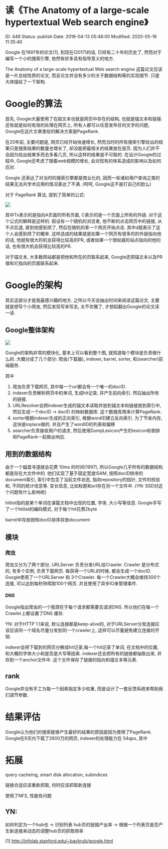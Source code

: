 # 读《The Anatomy of a large-scale hypertextual Web search engine》


ID: 449
Status: publish
Date: 2018-04-13 05:48:00
Modified: 2020-05-16 11:35:40


Google 在1997年的论文[1], 到现在(2017)的话, 已经有二十年的历史了, 然而对于编写一个小的搜索引擎, 依然有好多具有指导意义的地方.

The Anatomy of a large-scale hypertextual Web search engine 这篇论文应该是一片总结性质的论文, 而且论文并没有多少的关于数据结构等的实现细节. 只是大体描绘了一下架构.

# Google的算法

首先, Google大量使用了在超文本也就是网页中存在的结构, 也就是锚文本和链接. 还有就是如何有效的处理在网页上, 所有人都可以任意发布任何文字的问题, Google在这片文章里给的解决方案是PageRank.

在20年前, 主要问题是, 网页已经开始快速增长, 然而当时的所有搜索引擎给出的结果只是搜索结果的数量也增长了, 却没能把最相关的结果放在首页. 因为人们并不会因为给出结果多而去多看几页, 所以这样的结果是不可取的. 在设计Google的过程中, Google还考虑了随着web规模的增长, 会对现有的体系造成的影响以及如何应对.

Google 还表达了对当时的搜索引擎都是商业化的, 因而一些诸如用户查询之类的结果无法共学术应用的情况表达了不满. (呵呵, Google这不是打自己的脸么)

对于 PageRank 算法, 提到了简单的公式:

![](https://ws1.sinaimg.cn/large/006tKfTcly1fqazehy4zdj30im02mmxd.jpg)

其中Tx表示的是指向A页面的所有页面, C表示的是一个页面上所有的外链. 对于这个公式的解释是这样的. 假设有一个随机的浏览者, 他不断的点击网页中的链接, 从不点后退, 直到他感到烦了, 然后在随机的拿一个网页开始点击. 其中d就表示了这个人会感到烦了的概率. 这样造成的结果就是如果一个网页有很多的的外链指向他的话, 他就有很大的机会获得比较高的PR, 或者如果一个很权威的站点指向的他的话, 也有很大机会获得比较高的PR.

对于锚文本, 大多数网站都是把他和所在的页联系起来, Google还把锚文本以及PR值和它指向的页面联系起来.

# Google的架构

其实这部分才是我最感兴趣的地方. 之所以今天会抽出时间来阅读这篇论文, 主要就是想写个小爬虫, 然后发现写来写去, 太不优雅了, 才想起翻出Google的论文读一读.

## Google整体架构

![](https://ws2.sinaimg.cn/large/006tKfTcly1fqazes7038j30gn0iitbl.jpg)

Google的架构非常的模块化, 基本上可以看到整个图, 就知道每个模块是负责做什么的. 大概分成了几个部分: 爬虫(下载器), indexer, barrel, sorter, 和(searcher)前端服务. 

其中

1. 爬虫负责下载网页, 其中每一个url都会有一个唯一的docID.
2. indexer负责解析网页中的单词, 生成hit记录, 并产生前向索引. 然后抽出所有的链接.
3. URLResolver会把indexer生成的锚文本读取并放到锚文本和链接放到索引中, 然后生成一个docID -> docID 的映射数据库. 这个数据库用来计算PageRank.
4. sorter根据indexer生成的正向索引, 根据wordID建立反向索引. 为了节省内存, 这块是inplace做的. 并且产生了wordID的列表和偏移
5. searcher负责接收用户的请求, 然后使用DumpLexicon产生的lexicon和倒排和PageRank一起做出响应.


## 用到的数据结构

由于一个磁盘寻道就会花费 10ms 的时间(1997), 所以Google几乎所有的数据结构都是存在大文件中的. 他们实现了基于固定宽度ISAM, 按照docID排序的document索引, 索引中包含了当前文件状态, 指向repository的指针, 文件的校验和, 不同的统计信息等. 变长信息, 比如标题和url存在另一个文件中. (YN: SSD对这个问题有什么影响呢)

hitlist指的是某个单词在谋篇文档中出现的位置, 字体, 大小写等信息. Google手写了一个htilist的编码模式, 对于每个hit花费2byte

barrel中存放按照docID排序存放document


## 模块

### 爬虫

爬虫又分为了两个部分, URLServer 负责分发URL给Crawler. Crawler 是分布式的, 有多个实例, 负责下载网页. 每获得一个URL的时候, 都会生成一个docID. Google使用了一个URLServer 和 3个Crawler. 每一个Crawler大概会维持300个连接, 可以达到每秒钟爬取100个网页. 并且使用了异步IO来管理事件.

#### DNS

Google指出爬虫的一个瓶颈在于每个请求都需要去请求DNS. 所以他们在每一个Crawler上都设置了DNS 缓存.


YN: 对于HTTP 1.1来说, 默认连接都是keep-alive的, 对于URLServer分发连接应该应该同一个域名尽量分发到同一个crawler上, 这样可以尽量避免建立连接的开销.


indexer会把下载到的网页分解成hit记录,每一个hit记录了单词, 在文档中的位置, 和大概的字体大小和是否是大写等因素. indexer还会把所有的链接都抽取出来, 并存到一个anchor文件中. 这个文件保存了链接的指向和锚文本等元素.

## rank

Google并没有手工为每一个因素指定多少权重, 而是设计了一套反馈系统来帮助我们调节参数.

# 结果评估

Google认为他们的搜索能够产生最好的结果的原因是因为使用了PageRank. Google在9天内下载了2600万的网页, indexer的处理能力在 54qps, 其中

# 拓展

query cacheing, smart disk allocation, subindices

链接合适应该重新抓取, 何时应该抓取新连接

使用了NFS, 性能有问题

## YN:

如何判定为一个hub也 -> 识别列表
hub页的链接产出率 -> 根据一个列表页是否产生新连接来动态的调整hub页的抓取频率

[1] http://infolab.stanford.edu/~backrub/google.html